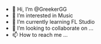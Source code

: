 - 👋 Hi, I’m @GreekerGG
- 👀 I’m interested in Music
- 🌱 I’m currently learning FL Studio 
- 💞️ I’m looking to collaborate on ...
- 📫 How to reach me ...

<!---
GreekerGG/GreekerGG is a ✨ special ✨ repository because its `README.md` (this file) appears on your GitHub profile.
You can click the Preview link to take a look at your changes.
--->
